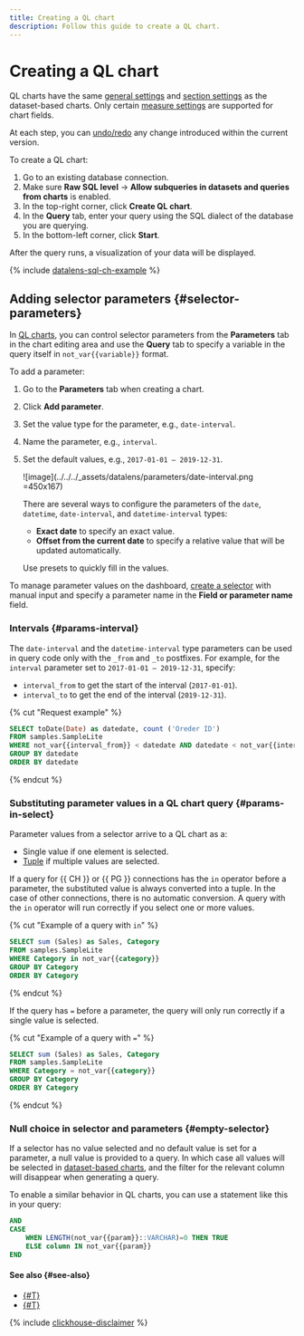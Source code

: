 ```yaml
---
title: Creating a QL chart
description: Follow this guide to create a QL chart.
---
```


# Creating a QL chart


QL charts have the same [general settings](../../concepts/chart/settings.md#common-settings) and [section settings](../../concepts/chart/settings.md#section-settings) as the dataset-based charts. Only certain [measure settings](../../concepts/chart/settings.md#indicator-settings) are supported for chart fields.

At each step, you can [undo/redo](../../concepts/chart/settings.md#undo-redo) any change introduced within the current version.

To create a QL chart:

1. Go to an existing database connection.
1. Make sure **Raw SQL level** → **Allow subqueries in datasets and queries from charts** is enabled.
1. In the top-right corner, click **Create QL chart**.
1. In the **Query** tab, enter your query using the SQL dialect of the database you are querying.
1. In the bottom-left corner, click **Start**.

After the query runs, a visualization of your data will be displayed.

{% include [datalens-sql-ch-example](../../../_includes/datalens/datalens-sql-ch-example.md) %}



## Adding selector parameters {#selector-parameters}

In [QL charts](../../concepts/chart/index.md#sql-charts), you can control selector parameters from the **Parameters** tab in the chart editing area and use the **Query** tab to specify a variable in the query itself in `not_var{{variable}}` format.

To add a parameter:

1. Go to the **Parameters** tab when creating a chart.
1. Click **Add parameter**.
1. Set the value type for the parameter, e.g., `date-interval`.
1. Name the parameter, e.g., `interval`.
1. Set the default values, e.g., `2017-01-01 — 2019-12-31`.

   ![image](../../../_assets/datalens/parameters/date-interval.png =450x167)

   There are several ways to configure the parameters of the `date`, `datetime`, `date-interval`, and `datetime-interval` types:

   * **Exact date** to specify an exact value.
   * **Offset from the current date** to specify a relative value that will be updated automatically.
   
   Use presets to quickly fill in the values.

To manage parameter values on the dashboard, [create a selector](../dashboard/add-selector.md) with manual input and specify a parameter name in the **Field or parameter name** field.

### Intervals {#params-interval}

The `date-interval` and the `datetime-interval` type parameters can be used in query code only with the `_from` and `_to` postfixes. For example, for the `interval` parameter set to `2017-01-01 — 2019-12-31`, specify:

* `interval_from` to get the start of the interval (`2017-01-01`).
* `interval_to` to get the end of the interval (`2019-12-31`).

{% cut "Request example" %}

```sql
SELECT toDate(Date) as datedate, count ('Oreder ID')
FROM samples.SampleLite
WHERE not_var{{interval_from}} < datedate AND datedate < not_var{{interval_to}}
GROUP BY datedate
ORDER BY datedate
```

{% endcut %}

### Substituting parameter values in a QL chart query {#params-in-select}

Parameter values from a selector arrive to a QL chart as a:

* Single value if one element is selected.
* [Tuple](https://docs.python.org/3/library/stdtypes.html#tuples) if multiple values are selected.

If a query for {{ CH }} or {{ PG }} connections has the `in` operator before a parameter, the substituted value is always converted into a tuple. In the case of other connections, there is no automatic conversion. A query with the `in` operator will run correctly if you select one or more values.

{% cut "Example of a query with `in`" %}

```sql
SELECT sum (Sales) as Sales, Category
FROM samples.SampleLite
WHERE Category in not_var{{category}} 
GROUP BY Category
ORDER BY Category
```

{% endcut %}

If the query has `=` before a parameter, the query will only run correctly if a single value is selected.

{% cut "Example of a query with `=`" %}

```sql
SELECT sum (Sales) as Sales, Category
FROM samples.SampleLite
WHERE Category = not_var{{category}} 
GROUP BY Category
ORDER BY Category
```

{% endcut %}

### Null choice in selector and parameters {#empty-selector}

If a selector has no value selected and no default value is set for a parameter, a null value is provided to a query. In which case all values will be selected in [dataset-based charts](../../concepts/chart/dataset-based-charts.md), and the filter for the relevant column will disappear when generating a query.

To enable a similar behavior in QL charts, you can use a statement like this in your query:

```sql
AND
CASE
    WHEN LENGTH(not_var{{param}}::VARCHAR)=0 THEN TRUE
    ELSE column IN not_var{{param}}
END
```

#### See also {#see-also}

* [{#T}](../../concepts/chart/index.md)
* [{#T}](../dashboard/add-chart.md)

{% include [clickhouse-disclaimer](../../../_includes/clickhouse-disclaimer.md) %}